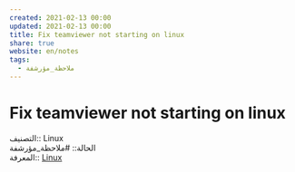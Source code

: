 ```yaml
---  
created: 2021-02-13 00:00  
updated: 2021-02-13 00:00  
title: Fix teamviewer not starting on linux  
share: true  
website: en/notes  
tags:  
  - ملاحظة_مؤرشفة  
---  
```

  
  
# Fix teamviewer not starting on linux  
  
التصنيف:: Linux  
الحالة:: #ملاحظة_مؤرشفة  
المعرفة:: [Linux](Linux)  
  
